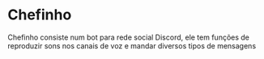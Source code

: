 # Chefinho
Chefinho consiste num bot para rede social Discord, ele tem funções de reproduzir sons nos canais de voz e mandar diversos tipos de mensagens
